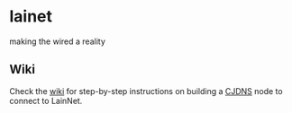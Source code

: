 lainet
=======

making the wired a reality


## Wiki

Check the [wiki](https://github.com/chudeki8/LainNet/wiki) for step-by-step instructions on building a [CJDNS](https://github.com/cjdelisle/cjdns) node to connect to LainNet.
